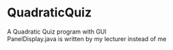 # QuadraticQuiz

A Quadratic Quiz program with GUI\
PanelDisplay.java is written by my lecturer instead of me
